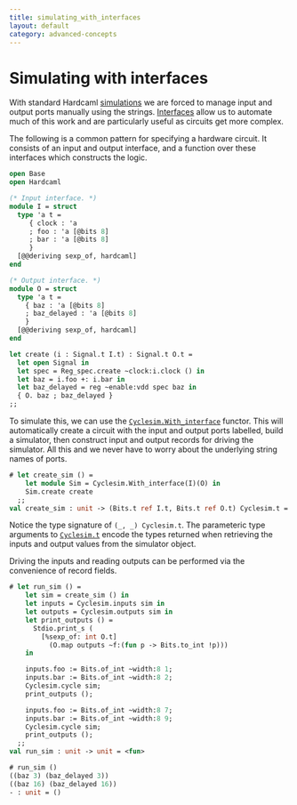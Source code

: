 ```yaml
---
title: simulating_with_interfaces
layout: default
category: advanced-concepts
---
```

# Simulating with interfaces

<!--
```ocaml
# Hardcaml.Caller_id.set_mode Disabled
- : unit = ()
```
-->

With standard Hardcaml [simulations](simulation.md) we are forced to manage input and
output ports manually using the
strings. [Interfaces](hardcaml_interfaces.md) allow us to automate
much of this work and are particularly useful as circuits get more
complex.

The following is a common pattern for specifying a hardware circuit.
It consists of an input and output interface, and a function over
these interfaces which constructs the logic.

```ocaml
open Base
open Hardcaml

(* Input interface. *)
module I = struct
  type 'a t =
     { clock : 'a
     ; foo : 'a [@bits 8]
     ; bar : 'a [@bits 8]
     }
  [@@deriving sexp_of, hardcaml]
end

(* Output interface. *)
module O = struct
  type 'a t =
    { baz : 'a [@bits 8]
    ; baz_delayed : 'a [@bits 8]
    }
  [@@deriving sexp_of, hardcaml]
end

let create (i : Signal.t I.t) : Signal.t O.t =
  let open Signal in
  let spec = Reg_spec.create ~clock:i.clock () in
  let baz = i.foo +: i.bar in
  let baz_delayed = reg ~enable:vdd spec baz in
  { O. baz ; baz_delayed }
;;
```

To simulate this, we can use the
[`Cyclesim.With_interface`](https://ocaml.janestreet.com/ocaml-core/latest/doc/hardcaml/Hardcaml/Cyclesim/With_interface/index.html)
functor. This will automatically create a circuit with the input and output
ports labelled, build a simulator, then construct input and output
records for driving the simulator. All this and we never have to worry
about the underlying string names of ports.

```ocaml
# let create_sim () =
    let module Sim = Cyclesim.With_interface(I)(O) in
    Sim.create create
  ;;
val create_sim : unit -> (Bits.t ref I.t, Bits.t ref O.t) Cyclesim.t = <fun>
```

Notice the type signature of `(_, _) Cyclesim.t`. The parameteric type
arguments to [`Cyclesim.t`](https://ocaml.janestreet.com/ocaml-core/latest/doc/hardcaml/Hardcaml/Cyclesim/index.html)
encode the types returned when retrieving the
inputs and output values from the simulator object.

Driving the inputs and reading outputs can be performed via the
convenience of record fields.

```ocaml
# let run_sim () =
    let sim = create_sim () in
    let inputs = Cyclesim.inputs sim in
    let outputs = Cyclesim.outputs sim in
    let print_outputs () =
      Stdio.print_s (
        [%sexp_of: int O.t]
          (O.map outputs ~f:(fun p -> Bits.to_int !p)))
    in

    inputs.foo := Bits.of_int ~width:8 1;
    inputs.bar := Bits.of_int ~width:8 2;
    Cyclesim.cycle sim;
    print_outputs ();

    inputs.foo := Bits.of_int ~width:8 7;
    inputs.bar := Bits.of_int ~width:8 9;
    Cyclesim.cycle sim;
    print_outputs ();
  ;;
val run_sim : unit -> unit = <fun>

# run_sim ()
((baz 3) (baz_delayed 3))
((baz 16) (baz_delayed 16))
- : unit = ()
```
